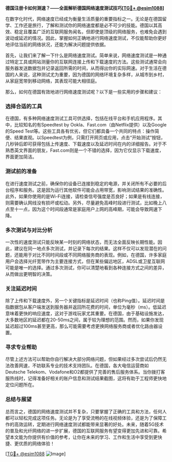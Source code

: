 **德国注册卡如何测速？——全面解析德国网络速度测试技巧[[TG💪+ @esim1088](https://t.me/s/esim1088)]**

在数字化时代，网络速度已经成为衡量生活质量的重要指标之一。无论是在德国留学、工作还是旅行，了解和测试你的网络速度都是必不可少的技能。德国以其高效、稳定且覆盖广泛的互联网服务闻名，但即使是顶级的网络服务，也难免会遇到波动或延迟的情况。因此，掌握如何正确地进行网络速度测试，不仅能帮助你更好地评估当前的网络状况，还能为解决问题提供依据。

首先，让我们来了解一下什么是网络速度测试。简单来说，网络速度测试是一种通过特定工具或网站测量你的互联网连接上传和下载速度的方法。这些测试通常会向服务器发送数据包并记录返回所需的时间，从而得出你的实际网速。对于生活在德国的人来说，这种测试尤为重要，因为德国的网络环境复杂多样，从城市到乡村，从家庭宽带到移动网络，其表现可能大相径庭。

那么，如何在德国有效地进行网络速度测试呢？以下是一些实用的步骤和建议：

### **选择合适的工具**
在德国，有多种网络速度测试工具可供选择，包括在线平台和手机应用程序。其中，比较知名的有Speedtest by Ookla、Fast.com（由Netflix提供）以及Google的Speed Test等。这些工具各有优劣，但它们都具备一个共同的特点：操作简便、结果直观。以Speedtest为例，只需打开网页或应用，点击“开始测试”按钮，几秒钟后即可获得包括上传速度、下载速度以及延迟时间在内的详细报告。对于不熟悉英文界面的朋友，Fast.com则是一个不错的选择，因为它仅显示下载速度，界面更加简洁。

### **测试前的准备**
在进行速度测试之前，确保你的设备已连接到稳定的电源，并关闭所有不必要的后台程序和服务。这是因为运行其他软件可能会占用带宽，影响测试结果的准确性。此外，如果你使用的是Wi-Fi连接，请检查信号强度是否良好；如果是有线连接，则需要确认网线没有损坏或松动。另外，尽量避免高峰时段进行测试，比如晚上八点至十一点，因为这个时间段通常是家庭用户上网的高峰期，可能会导致网速下降。

### **多次测试与对比分析**
一次性的速度测试只能反映某一时刻的网络状态，而无法全面反映长期性能。因此，建议在同一地点多次测试，并记录下每次的结果。这样不仅可以发现潜在的问题，还能用于对比不同时间段或不同网络服务商的表现。例如，在德国，许多家庭用户会选择光纤宽带作为主要连接方式，但在某些偏远地区，ADSL或卫星互联网可能是唯一的选择。通过多次测试，你可以清楚地看到各种连接方式之间的差异，从而做出更明智的决策。

### **关注延迟时间**
除了上传和下载速度外，另一个关键指标是延迟时间（也称Ping值）。延迟时间是指数据包从客户端发送到服务器并返回所花费的时间，单位为毫秒（ms）。低延迟意味着更快的响应速度，这对于游戏玩家尤其重要。在德国，由于基础设施发达，大多数地区的延迟都在20-50ms之间，属于较为理想的范围。然而，如果你发现延迟超过100ms甚至更高，那么可能需要考虑更换网络服务商或者优化路由器设置。

### **寻求专业帮助**
尽管上述方法可以帮助你自行解决大部分网络问题，但如果经过多次尝试后仍然无法改善网速，不妨联系专业的技术支持团队。在德国，各大电信运营商如Deutsche Telekom、Vodafone和O2都提供了完善的售后服务体系。当你拨打客服热线时，记得准备好相关的账户信息和测试结果截图，这将有助于工程师更快地定位问题所在。

### **总结与展望**
总而言之，德国的网络速度测试并不复杂，只要掌握了正确的工具和方法，任何人都可以轻松完成这项任务。无论是为了享受流畅的在线视频体验，还是为了保障工作的高效运转，定期进行网络速度测试都能带来显著的好处。未来，随着5G技术的普及和光纤网络的进一步扩展，德国的互联网服务有望变得更加先进和可靠。希望本文能为你提供有价值的参考，让你在未来的学习、工作和生活中享受到更快捷、更优质的网络体验！

[[TG💪+ @esim1088](https://t.me/s/esim1088) ![Image](https://i.postimg.cc/4NQfJmqS/Snipaste-2025-05-13-00-14-12.png)]